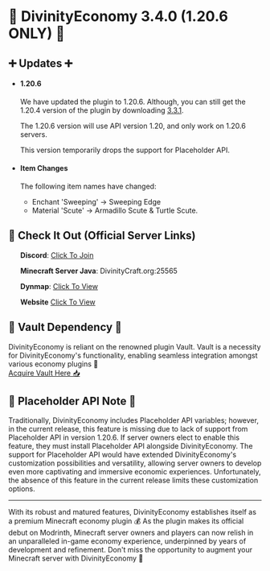 <h1>🚀 DivinityEconomy 3.4.0 (1.20.6 ONLY) 🚀</h1>
<h2>➕ Updates ➕</h2>
<ul>
<li>
    <h4>1.20.6</h4>
    <p>We have updated the plugin to 1.20.6. Although, you can still get the 1.20.4 version of the plugin by downloading <a href="[https://www.spigotmc.org/resources/vault.34315/](https://modrinth.com/plugin/divinity-economy/version/3.3.1)" target="_blank" rel="noopener noreferrer">3.3.1</a>.</p>
    <p>The 1.20.6 version will use API version 1.20, and only work on 1.20.6 servers.</p>
    <p>This version temporarily drops the support for Placeholder API.</p>
</li>

<li>
    <h4>Item Changes</h4>
    <p>The following item names have changed:</p>
    <ul>
        <li>Enchant 'Sweeping' -> Sweeping Edge</li>
        <li>Material 'Scute' -> Armadillo Scute & Turtle Scute.</li>
    </ul>
</li>
</ul>
<h2>🚀 Check It Out (Official Server Links)</h2>
<ul>
    <p><strong>Discord</strong>: <a href="https://discord.com/invite/K7DY6UD" target="_blank" rel="noopener noreferrer">Click To Join</a></p>
    <p><strong>Minecraft Server Java</strong>: DivinityCraft.org:25565</p>
    <p><strong>Dynmap</strong>: <a href="http://Play.DivinityCraft.org:25566" target="_blank" rel="noopener noreferrer">Click To View</a></p>
    <p><strong>Website</strong> <a href="http://DivinityCraft.org" target="_blank" rel="noopener noreferrer">Click To View</a></p>
</ul>
<h2>💾 Vault Dependency 💾</h2>
<p>DivinityEconomy is reliant on the renowned plugin Vault. Vault is a necessity for DivinityEconomy's functionality, enabling seamless integration amongst various economy plugins 🔁<br><a href="https://www.spigotmc.org/resources/vault.34315/" target="_blank" rel="noopener noreferrer">Acquire Vault Here 📥</a></p>
<h2>🔌 Placeholder API Note 🔌</h2>
<p>Traditionally, DivinityEconomy includes Placeholder API variables; however, in the current release, this feature is missing due to lack of support from Placeholder API in version 1.20.6. If server owners elect to enable this feature, they must install Placeholder API alongside DivinityEconomy. The support for Placeholder API would have extended DivinityEconomy's customization possibilities and versatility, allowing server owners to develop even more captivating and immersive economic experiences. Unfortunately, the absence of this feature in the current release limits these customization options.</p>
<hr>
<p>With its robust and matured features, DivinityEconomy establishes itself as a premium Minecraft economy plugin 💰 As the plugin makes its official debut on Modrinth, Minecraft server owners and players can now relish in an unparalleled in-game economy experience, underpinned by years of development and refinement. Don't miss the opportunity to augment your Minecraft server with DivinityEconomy 🎉</p>